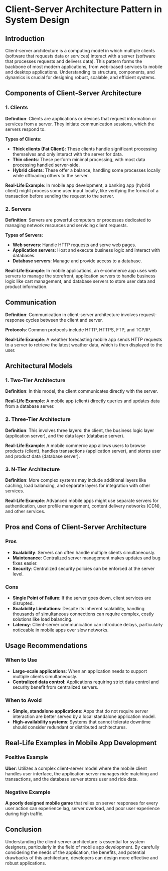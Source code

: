 # Client-Server Architecture Pattern in System Design

## Introduction
Client-server architecture is a computing model in which multiple clients (software that requests data or services) interact with a server (software that processes requests and delivers data). This pattern forms the backbone of most modern applications, from web-based services to mobile and desktop applications. Understanding its structure, components, and dynamics is crucial for designing robust, scalable, and efficient systems.

## Components of Client-Server Architecture

### 1. Clients
**Definition**: Clients are applications or devices that request information or services from a server. They initiate communication sessions, which the servers respond to.

**Types of Clients**:
- **Thick clients (Fat Client)**: These clients handle significant processing themselves and only interact with the server for data. 
- **Thin clients**: These perform minimal processing, with most data processing handled server-side.
- **Hybrid clients**: These offer a balance, handling some processes locally while offloading others to the server.

**Real-Life Example**: In mobile app development, a banking app (hybrid client) might process some user input locally, like verifying the format of a transaction before sending the request to the server.

### 2. Servers
**Definition**: Servers are powerful computers or processes dedicated to managing network resources and servicing client requests.

**Types of Servers**:
- **Web servers**: Handle HTTP requests and serve web pages.
- **Application servers**: Host and execute business logic and interact with databases.
- **Database servers**: Manage and provide access to a database.

**Real-Life Example**: In mobile applications, an e-commerce app uses web servers to manage the storefront, application servers to handle business logic like cart management, and database servers to store user data and product information.

## Communication
**Definition**: Communication in client-server architecture involves request-response cycles between the client and server.

**Protocols**: Common protocols include HTTP, HTTPS, FTP, and TCP/IP.

**Real-Life Example**: A weather forecasting mobile app sends HTTP requests to a server to retrieve the latest weather data, which is then displayed to the user.

## Architectural Models

### 1. Two-Tier Architecture
**Definition**: In this model, the client communicates directly with the server.

**Real-Life Example**: A mobile app (client) directly queries and updates data from a database server.

### 2. Three-Tier Architecture
**Definition**: This involves three layers: the client, the business logic layer (application server), and the data layer (database server).

**Real-Life Example**: A mobile commerce app allows users to browse products (client), handles transactions (application server), and stores user and product data (database server).

### 3. N-Tier Architecture
**Definition**: More complex systems may include additional layers like caching, load balancing, and separate layers for integration with other services.

**Real-Life Example**: Advanced mobile apps might use separate servers for authentication, user profile management, content delivery networks (CDN), and other services.

## Pros and Cons of Client-Server Architecture

### Pros
- **Scalability**: Servers can often handle multiple clients simultaneously.
- **Maintenance**: Centralized server management makes updates and bug fixes easier.
- **Security**: Centralized security policies can be enforced at the server level.

### Cons
- **Single Point of Failure**: If the server goes down, client services are disrupted.
- **Scalability Limitations**: Despite its inherent scalability, handling thousands of simultaneous connections can require complex, costly solutions like load balancing.
- **Latency**: Client-server communication can introduce delays, particularly noticeable in mobile apps over slow networks.

## Usage Recommendations

### When to Use
- **Large-scale applications**: When an application needs to support multiple clients simultaneously.
- **Centralized data control**: Applications requiring strict data control and security benefit from centralized servers.

### When to Avoid
- **Simple, standalone applications**: Apps that do not require server interaction are better served by a local standalone application model.
- **High-availability systems**: Systems that cannot tolerate downtime should consider redundant or distributed architectures.

## Real-Life Examples in Mobile App Development

### Positive Example
**Uber**: Utilizes a complex client-server model where the mobile client handles user interface, the application server manages ride matching and transactions, and the database server stores user and ride data.

### Negative Example
**A poorly designed mobile game** that relies on server responses for every user action can experience lag, server overload, and poor user experience during high traffic.

## Conclusion
Understanding the client-server architecture is essential for system designers, particularly in the field of mobile app development. By carefully considering the needs of the application, the benefits, and potential drawbacks of this architecture, developers can design more effective and robust applications.

